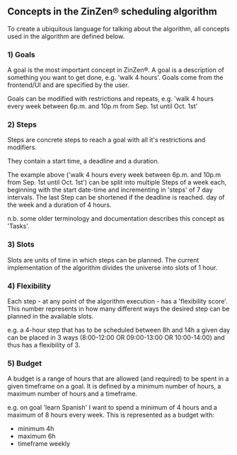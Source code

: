 ## Concepts in the ZinZen&reg; scheduling algorithm
To create a ubiquitous language for talking about the algorithm, all concepts used in the algorithm are defined below.

### 1) Goals
A goal is the most important concept in ZinZen&reg;. A goal is a description of something 
you want to get done, e.g. 'walk 4 hours'. Goals come from the frontend/UI and are specified by the user.

Goals can be modified with restrictions and repeats, e.g. 'walk 4 hours every week between 6p.m. and 10p.m from Sep. 1st until Oct. 1st'

### 2) Steps
Steps are concrete steps to reach a goal with all it's restrictions and modifiers.

They contain a start time, a deadline and a duration.

The example above ('walk 4 hours every week between 6p.m. and 10p.m from Sep. 1st until Oct. 1st')
can be split into multiple Steps of a week each, beginning with the start date-time and incrementing in 'steps' of 7 day intervals. The last Step can be shortened if the deadline is reached.
day of the week and a duration of 4 hours.

n.b. some older terminology and documentation describes this concept as 'Tasks'.

### 3) Slots
Slots are units of time in which steps can be planned. The current implementation of the algorithm
divides the universe into slots of 1 hour.

### 4) Flexibility
Each step - at any point of the algorithm execution - has a 'flexibility score'. This number represents
in how many different ways the desired step can be planned in the available slots.

e.g. a 4-hour step that has to be scheduled between 8h and 14h a given day can be placed in 3 ways
(8:00-12:00 OR 09:00-13:00 OR 10:00-14:00) and thus has a flexibility of 3.

### 5) Budget
A budget is a range of hours that are allowed (and required) to be spent in a given timeframe on a goal.
It is defined by a minimum number of hours, a maximum number of hours and a timeframe.

e.g. on goal 'learn Spanish' I want to spend a minimum of 4 hours and a maximum of 8 hours every week.
This is represented as a budget with:
* minimum 4h
* maximum 6h
* timeframe weekly